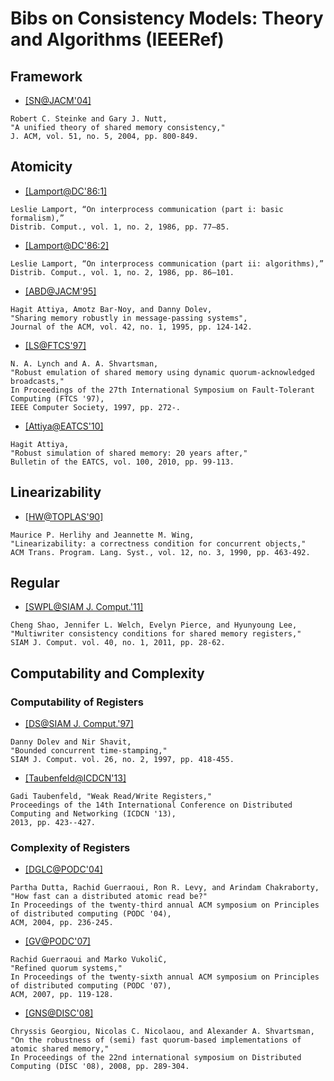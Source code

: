 # Bibs on Consistency Models: Theory and Algorithms (IEEERef)

## Framework
- [[SN@JACM'04]](http://dl.acm.org/citation.cfm?id=1017464)
```
Robert C. Steinke and Gary J. Nutt, 
"A unified theory of shared memory consistency,"
J. ACM, vol. 51, no. 5, 2004, pp. 800-849.
```

## Atomicity
- [[Lamport@DC'86:1]](http://link.springer.com/article/10.1007%2FBF01786227)
```
Leslie Lamport, “On interprocess communication (part i: basic formalism),” 
Distrib. Comput., vol. 1, no. 2, 1986, pp. 77–85.
```

- [[Lamport@DC'86:2]](http://link.springer.com/article/10.1007%2FBF01786228)
```
Leslie Lamport, “On interprocess communication (part ii: algorithms),” 
Distrib. Comput., vol. 1, no. 2, 1986, pp. 86–101.
```

- [[ABD@JACM'95]](http://dl.acm.org/citation.cfm?id=200869)
```
Hagit Attiya, Amotz Bar-Noy, and Danny Dolev,
"Sharing memory robustly in message-passing systems", 
Journal of the ACM, vol. 42, no. 1, 1995, pp. 124-142.
```

- [[LS@FTCS'97]](http://dl.acm.org/citation.cfm?id=795670.796859)
```
N. A. Lynch and A. A. Shvartsman,
"Robust emulation of shared memory using dynamic quorum-acknowledged broadcasts,"
In Proceedings of the 27th International Symposium on Fault-Tolerant Computing (FTCS '97),
IEEE Computer Society, 1997, pp. 272-.
```

- [[Attiya@EATCS'10]](http://citeseerx.ist.psu.edu/viewdoc/summary?doi=10.1.1.154.6450)
```
Hagit Attiya, 
"Robust simulation of shared memory: 20 years after,"
Bulletin of the EATCS, vol. 100, 2010, pp. 99-113.
```

## Linearizability
- [[HW@TOPLAS'90]](http://dl.acm.org/citation.cfm?id=78972)
```
Maurice P. Herlihy and Jeannette M. Wing, 
"Linearizability: a correctness condition for concurrent objects," 
ACM Trans. Program. Lang. Syst., vol. 12, no. 3, 1990, pp. 463-492.
```

## Regular

- [[SWPL@SIAM J. Comput.'11]](http://dl.acm.org/citation.cfm?id=2078669)
```
Cheng Shao, Jennifer L. Welch, Evelyn Pierce, and Hyunyoung Lee,
"Multiwriter consistency conditions for shared memory registers,"
SIAM J. Comput. vol. 40, no. 1, 2011, pp. 28-62. 
```

## Computability and Complexity

### Computability of Registers
- [[DS@SIAM J. Comput.'97]](http://dl.acm.org/citation.cfm?id=249364.249372)
```
Danny Dolev and Nir Shavit,
"Bounded concurrent time-stamping,"
SIAM J. Comput. vol. 26, no. 2, 1997, pp. 418-455.
```

- [[Taubenfeld@ICDCN'13]](http://link.springer.com/chapter/10.1007%2F978-3-642-35668-1_29)
```
Gadi Taubenfeld, "Weak Read/Write Registers,"
Proceedings of the 14th International Conference on Distributed Computing and Networking (ICDCN '13),
2013, pp. 423--427.
```

### Complexity of Registers
- [[DGLC@PODC'04]](http://dl.acm.org/citation.cfm?id=1011802)
```
Partha Dutta, Rachid Guerraoui, Ron R. Levy, and Arindam Chakraborty, 
"How fast can a distributed atomic read be?" 
In Proceedings of the twenty-third annual ACM symposium on Principles of distributed computing (PODC '04), 
ACM, 2004, pp. 236-245.
```

- [[GV@PODC'07]](http://dl.acm.org/citation.cfm?id=1281120)
```
Rachid Guerraoui and Marko VukoliĆ,
"Refined quorum systems," 
In Proceedings of the twenty-sixth annual ACM symposium on Principles of distributed computing (PODC '07),
ACM, 2007, pp. 119-128.
```

- [[GNS@DISC'08]](http://link.springer.com/chapter/10.1007%2F978-3-540-87779-0_20)
```
Chryssis Georgiou, Nicolas C. Nicolaou, and Alexander A. Shvartsman,
"On the robustness of (semi) fast quorum-based implementations of atomic shared memory,"
In Proceedings of the 22nd international symposium on Distributed Computing (DISC '08), 2008, pp. 289-304. 
```
